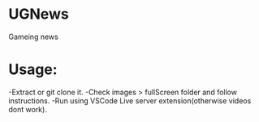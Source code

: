 # UGNews
Gameing news

# Usage: 
-Extract or git clone it.
-Check images > fullScreen folder and follow instructions.
-Run using VSCode Live server extension(otherwise videos dont work).
